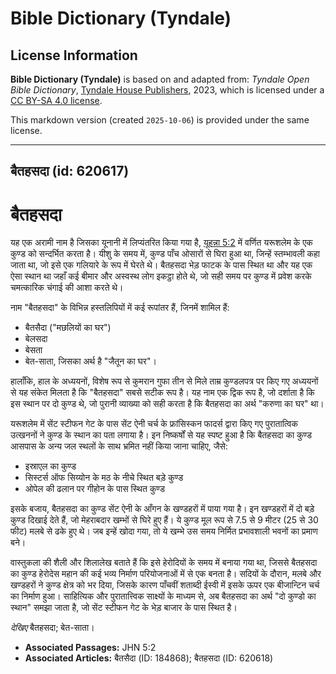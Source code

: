 # Bible Dictionary (Tyndale)

## License Information

**Bible Dictionary (Tyndale)** is based on and adapted from: _Tyndale Open Bible Dictionary_, [Tyndale House Publishers](https://tyndaleopenresources.com/), 2023, which is licensed under a [CC BY-SA 4.0 license](https://creativecommons.org/licenses/by-sa/4.0/legalcode.en).

This markdown version (created `2025-10-06`) is provided under the same license.



--------------------------------

## बैतहसदा (id: 620617)

बैतहसदा
=======

यह एक अरामी नाम है जिसका यूनानी में लिप्यंतरित किया गया है, [यूहन्ना 5:2](https://ref.ly/John5:2) में वर्णित यरूशलेम के एक कुण्ड को सन्दर्भित करता है। यीशु के समय में, कुण्ड पाँच ओसारों से घिरा हुआ था, जिन्हें स्तम्भावली कहा जाता था, जो इसे एक गलियारे के रूप में घेरते थे। बैतहसदा भेड़ फाटक के पास स्थित था और यह एक ऐसा स्थान था जहाँ कई बीमार और अस्वस्थ लोग इकट्ठा होते थे, जो सही समय पर कुण्ड में प्रवेश करके चमत्कारिक चंगाई की आशा करते थे।

नाम "बैतहसदा" के विभिन्न हस्तलिपियों में कई रूपांतर हैं, जिनमें शामिल हैं:

* बैतसैदा ("मछलियों का घर")
* बेलसदा
* बेसता
* बेत\-साता, जिसका अर्थ है "जैतून का घर"।

हालाँकि, हाल के अध्ययनों, विशेष रूप से कुमरान गुफा तीन से मिले ताम्र कुण्डलपत्र पर किए गए अध्ययनों से यह संकेत मिलता है कि "बैतहसदा" सबसे सटीक रूप है। यह नाम एक द्विक रूप है, जो दर्शाता है कि इस स्थान पर दो कुण्ड थे, जो पुरानी व्याख्या को सही करता है कि बैतहसदा का अर्थ "करुणा का घर" था।

यरूशलेम में सेंट स्टीफन गेट के पास सेंट ऐनी चर्च के फ्रांसिस्कन फादर्स द्वारा किए गए पुरातात्विक उत्खननों ने कुण्ड के स्थान का पता लगाया है। इन निष्कर्षों से यह स्पष्ट हुआ है कि बैतहसदा का कुण्ड आसपास के अन्य जल स्थलों के साथ भ्रमित नहीं किया जाना चाहिए, जैसे:

* इस्राएल का कुण्ड
* सिस्टर्स ऑफ सिय्योन के मठ के नीचे स्थित बड़े कुण्ड
* ओपेल की ढलान पर गीहोन के पास स्थित कुण्ड

इसके बजाय, बैतहसदा का कुण्ड सेंट ऐनी के आँगन के खण्डहरों में पाया गया है। इन खण्डहरों में दो बड़े कुण्ड दिखाई देते हैं, जो मेहराबदार खम्भों से घिरे हुए हैं। ये कुण्ड मूल रूप से 7\.5 से 9 मीटर (25 से 30 फीट) मलबे से ढके हुए थे। जब इन्हें खोदा गया, तो ये खम्भे उस समय निर्मित प्रभावशाली भवनों का प्रमाण बने।

वास्तुकला की शैली और शिलालेख बताते हैं कि इसे हेरोदियों के समय में बनाया गया था, जिससे बैतहसदा का कुण्ड हेरोदेस महान की कई भव्य निर्माण परियोजनाओं में से एक बनता है। सदियों के दौरान, मलबे और खण्डहरों ने कुण्ड क्षेत्र को भर दिया, जिसके कारण पाँचवीं शताब्दी ईस्वी में इसके ऊपर एक बीजान्टिन चर्च का निर्माण हुआ। साहित्यिक और पुरातात्त्विक साक्ष्यों के माध्यम से, अब बैतहसदा का अर्थ "दो कुण्डो का स्थान" समझा जाता है, जो सेंट स्टीफन गेट के भेड़ बाजार के पास स्थित है।

*देखिए* बैतहसदा; बेत\-साता।

* **Associated Passages:** JHN 5:2
* **Associated Articles:** बैतसैदा (ID: 184868); बैतहसदा (ID: 620618)

